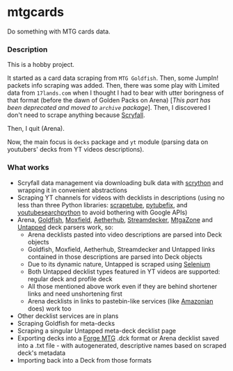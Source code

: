 # mtgcards
Do something with MTG cards data.

### Description

This is a hobby project.

It started as a card data scraping from `MTG Goldfish`. Then, some JumpIn! packets info scraping 
was added. Then, there was some play with Limited data from `17lands.com` when I thought I had to 
bear with utter boringness of that format (before the dawn of Golden Packs on Arena) [_This part 
has been deprecated and moved to `archive` package_]. Then, I discovered I don't need to scrape 
anything because [Scryfall](https://scryfall.com).

Then, I quit (Arena).

Now, the main focus is `decks` package and `yt` module (parsing data on youtubers' decks from YT videos 
descriptions).

### What works

* Scryfall data management via downloading bulk data with 
  [scrython](https://github.com/NandaScott/Scrython) and wrapping it in convenient abstractions
* Scraping YT channels for videos with decklists in descriptions (using no less than three Python 
  libraries: [scrapetube](https://github.com/dermasmid/scrapetube), 
  [pytubefix](https://github.com/JuanBindez/pytubefix), and 
  [youtubesearchpython](https://github.com/alexmercerind/youtube-search-python) to avoid bothering 
  with Google APIs)
* Arena, [Goldfish](https://www.mtggoldfish.com), [Moxfield](https://www.moxfield.com), 
  [Aetherhub](https://aetherhub.com), [Streamdecker](https://www.streamdecker.com/landing), 
  [MtgaZone](https://mtgazone.com) and [Untapped](https://mtga.untapped.gg) deck parsers work, so:
    * Arena decklists pasted into video descriptions are parsed into Deck objects
    * Goldfish, Moxfield, Aetherhub, Streamdecker and Untapped links contained in those 
      descriptions are parsed into Deck objects
    * Due to its dynamic nature, Untapped is scraped using 
      [Selenium](https://github.com/SeleniumHQ/Selenium)
    * Both Untapped decklist types featured in YT videos are supported: regular deck and profile deck
    * All those mentioned above work even if they are behind shortener links and need unshortening first
    * Arena decklists in links to pastebin-like services (like 
      [Amazonian](https://www.youtube.com/@Amazonian) does) work too
* Other decklist services are in plans
* Scraping Goldfish for meta-decks
* Scraping a singular Untapped meta-deck decklist page
* Exporting decks into a [Forge MTG](https://github.com/Card-Forge/forge) .dck format or Arena 
  decklist saved into a .txt file - with autogenerated, descriptive names based on scraped deck's 
  metadata
* Importing back into a Deck from those formats




